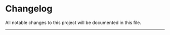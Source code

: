 # Changelog

All notable changes to this project will be documented in this file.

<!-- Unreleased changes should go to UNRELEASED.md -->

---

